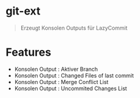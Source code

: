 # git-ext
> Erzeugt Konsolen Outputs für LazyCommit 

# Features

- Konsolen Output : Aktiver Branch
- Konsolen Output : Changed Files of last commit
- Konsolen Output : Merge Conflict List
- Konsolen Output : Uncommited Changes List




